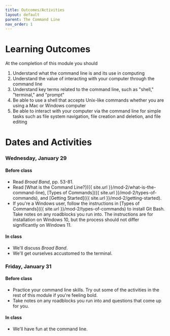```yaml
---
title: Outcomes/Activities
layout: default
parent: The Command Line
nav_order: 1
---
```

# Learning Outcomes

At the completion of this module you should

1.  Understand what the command line is and its use in computing
2.  Understand the value of interacting with your computer through the command line
3.  Understand key terms related to the command line, such as "shell," "terminal," and "prompt"
4.  Be able to use a shell that accepts Unix-like commands whether you are using a Mac or Windows computer
5.  Be able to interact with your computer via the command line for simple tasks such as file system navigation, file creation and deletion, and file editing

# Dates and Activities

### Wednesday, January 29

#### Before class

- Read *Broad Band*, pp. 53-81.
- Read [What is the Command Line?]({{ site.url }}/mod-2/what-is-the-command-line), [Types of Commands]({{ site.url }}/mod-2/types-of-commands), and [Getting Started]({{ site.url }}/mod-2/getting-started).
- If you're a Windows user, follow the instructions in [Types of Commands]({{ site.url }}/mod-2/types-of-commands) to install Git Bash. Take notes on any roadblocks you run into. The instructions are for installation on Windows 10, but the process should not differ significantly on Windows 11.

#### In class

- We'll discuss *Broad Band*.
- We'll get ourselves accustomed to the terminal.

### Friday, January 31

#### Before class

- Practice your command line skills. Try out some of the activities in the rest of this module if you're feeling bold.
- Take notes on any roadblocks you run into and questions that come up for you.

#### In class

- We'll have fun at the command line.